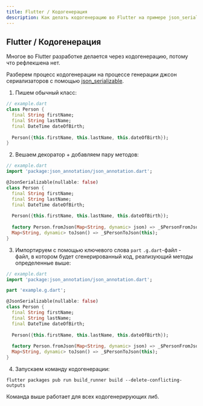 ```yaml
---
title: Flutter / Кодогенерация
description: Как делать кодогенерацию во Flutter на примере json_serializable
---
```


## Flutter / Кодогенерация

Многое во Flutter разработке делается через кодогенерацию, потому что рефлекшена нет.

Разберем процесс кодогенерации на процессе генерации джсон сериализаторов с помощью [json_serializable](https://pub.dev/packages/json_serializable).

1. Пишем обычный класс:

```dart
// example.dart
class Person {
  final String firstName;
  final String lastName;
  final DateTime dateOfBirth;
  
  Person({this.firstName, this.lastName, this.dateOfBirth});
}
```

2. Вешаем декоратор + добавляем пару методов:

```dart
// example.dart
import 'package:json_annotation/json_annotation.dart';

@JsonSerializable(nullable: false)
class Person {
  final String firstName;
  final String lastName;
  final DateTime dateOfBirth;
  
  Person({this.firstName, this.lastName, this.dateOfBirth});
  
  factory Person.fromJson(Map<String, dynamic> json) => _$PersonFromJson(json);
  Map<String, dynamic> toJson() => _$PersonToJson(this);
}
```

3. Импортируем с помощью ключевого слова `part` `.g.dart`-файл - файл, в котором будет сгенерированный код, реализующий методы определенные выше:

```dart
// example.dart
import 'package:json_annotation/json_annotation.dart';

part 'example.g.dart';

@JsonSerializable(nullable: false)
class Person {
  final String firstName;
  final String lastName;
  final DateTime dateOfBirth;
  
  Person({this.firstName, this.lastName, this.dateOfBirth});
  
  factory Person.fromJson(Map<String, dynamic> json) => _$PersonFromJson(json);
  Map<String, dynamic> toJson() => _$PersonToJson(this);
}
```

4. Запускаем команду кодогенерации:

```
flutter packages pub run build_runner build --delete-conflicting-outputs
```

Команда выше работает для всех кодогенерирующих либ.


